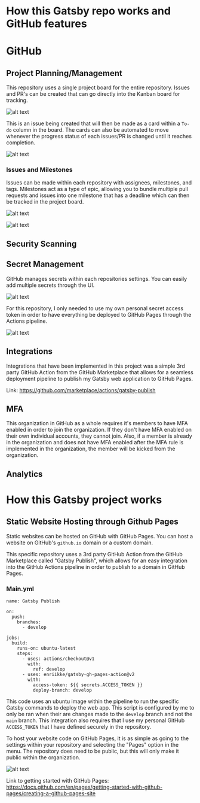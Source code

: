 # How this Gatsby repo works and GitHub features

# GitHub

## Project Planning/Management
This repository uses a single project board for the entire repository. Issues and PR's can be created that can go directly into the Kanban board for tracking.

![alt text](https://i.gyazo.com/893f9a59c3bbe847f3bde59bcb460652.png)

This is an issue being created that will then be made as a card within a `To-do` column in the board. The cards can also be automated to move whenever the progress status of each issues/PR is changed until it reaches completion.

![alt text](https://i.gyazo.com/f7bb895e8cc9013ab84e84c39504064f.png)

### Issues and Milestones
Issues can be made within each repository with assignees, milestones, and tags. Milestones act as a type of epic, allowing you to bundle multiple pull requests and issues into one milestone that has a deadline which can then be tracked in the project board.

![alt text](https://i.gyazo.com/dcecb5ed85ff282791b211468ef1140d.png)

![alt text](https://i.gyazo.com/63cd2beca024cad39f451998b7f5fccf.png)

## Security Scanning

## Secret Management
GitHub manages secrets within each repositories settings. You can easily add multiple secrets through the UI.

![alt text](https://i.gyazo.com/9aad61bffbb845156b0909b909020200.png)

For this repository, I only needed to use my own personal secret access token in order to have everything be deployed to GitHub Pages through the Actions pipeline.

![alt text](https://i.gyazo.com/cbd3c5f075582458f0c94bfcd4df8bad.png)
## Integrations
Integrations that have been implemented in this project was a simple 3rd party GitHub Action from the GitHub Marketplace that allows for a seamless deployment pipeline to publish my Gatsby web application to GitHub Pages.

Link: https://github.com/marketplace/actions/gatsby-publish

## MFA
This organization in GitHub as a whole requires it's members to have MFA enabled in order to join the organization. If they don't have MFA enabled on their own individual accounts, they cannot join. Also, if a member is already in the organization and does not have MFA enabled after the MFA rule is implemented in the organization, the member will be kicked from the organization.

## Analytics

# How this Gatsby project works

## Static Website Hosting through Github Pages
Static websites can be hosted on GitHub with GitHub Pages. You can host a website on GitHub's `github.io` domain or a custom domain.

This specific repository uses a 3rd party GitHub Action from the GitHub Marketplace called "Gatsby Publish", which allows for an easy integration into the GitHub Actions pipeline in order to publish to a domain in GitHub Pages.

### Main.yml
```
name: Gatsby Publish

on:
  push:
    branches:
      - develop

jobs:
  build:
    runs-on: ubuntu-latest
    steps:
      - uses: actions/checkout@v1
        with:
          ref: develop
      - uses: enriikke/gatsby-gh-pages-action@v2
        with:
          access-token: ${{ secrets.ACCESS_TOKEN }}
          deploy-branch: develop
```
This code uses an ubuntu image within the pipeline to run the specific Gatsby commands to deploy the web app. This script is configured by me to only be ran when their are changes made to the `develop` branch and not the `main` branch. This integration also requires that I use my personal GitHub `ACCESS_TOKEN` that I have defined securely in the repository.

To host your website code on GitHub Pages, it is as simple as going to the settings within your repository and selecting the "Pages" option in the menu. The repository does need to be public, but this will only make it public within the organization.

![alt text](https://i.gyazo.com/bcb6fcf9605ba3820e19a6d106245847.png)

Link to getting started with GitHub Pages: https://docs.github.com/en/pages/getting-started-with-github-pages/creating-a-github-pages-site
